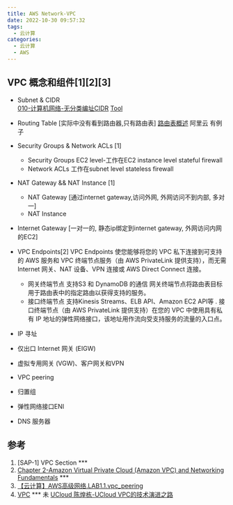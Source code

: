 ```yaml
---
title: AWS Network-VPC
date: 2022-10-30 09:57:32
tags:
  - 云计算
categories:
  - 云计算  
  - AWS
---
```


<p></p>
<!-- more -->


## VPC 概念和组件[1][2][3]
+ Subnet & CIDR  
  [010-计算机网络-无分类编址CIDR](https://www.bilibili.com/video/BV1Ff4y1S7Lf/)
  [Tool](https://network00.com/NetworkTools/IPv4SubnetCreator/)
  
+ Routing Table
  [实际中没有看到路由器,只有路由表]
  [路由表概述](https://help.aliyun.com/document_detail/106224.html) 阿里云 有例子

+ Security Groups & Network ACLs [1]
  + Security Groups
    EC2 level-工作在EC2 instance level
    stateful firewall
  + Network ACLs
    工作在subnet level 
    stateless firewall

+ NAT Gateway && NAT Instance [1]
  - NAT Gateway 
    [通过internet gateway,访问外网, 外网访问不到内部, 多对一]
  - NAT Instance  

+ Internet Gateway
  [一对一的, 静态ip绑定到internet gateway, 外网访问内网的EC2]

+ VPC Endpoints[2]
  VPC Endpoints 使您能够将您的 VPC 私下连接到可支持的 AWS 服务和 VPC 终端节点服务（由 AWS PrivateLink 提供支持），而无需 Internet 网关、NAT 设备、VPN 连接或 AWS Direct Connect 连接。
  - 网关终端节点
    支持S3 和 DynamoDB 的通信
    网关终端节点将路由表目标用于路由表中的指定路由以获得支持的服务。
  - 接口终端节点
    支持Kinesis Streams、ELB API、Amazon EC2 API等  .
    接口终端节点（由 AWS PrivateLink 提供支持）在您的 VPC 中使用具有私有 IP 地址的弹性网络接口，该地址用作流向受支持服务的流量的入口点。


+ IP 寻址
+ 仅出口 Internet 网关 (EIGW)
+ 虚拟专用网关 (VGW)、客户网关和VPN
+ VPC peering
+ 归置组
+ 弹性网络接口ENI
+ DNS 服务器  


## 参考
1. [SAP-1] VPC Section *** 
2. [Chapter 2-Amazon Virtual Private Cloud (Amazon VPC) and Networking Fundamentals](https://zhuanlan.zhihu.com/p/529181222) *** 
3. [【云计算】AWS高级网络.LAB1.1.vpc_peering](https://www.bilibili.com/video/BV1CG41137bx/)
4. [VPC](https://jayendrapatil.com/aws-virtual-private-cloud-vpc/) ***  未
[UCloud 陈煌栋-UCloud VPC的技术演进之路]() 









